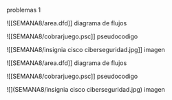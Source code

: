 problemas 1
[](LOGICA-DE-PROGRAMACION/SEMANA8/area.dfd)


![[SEMANA8/area.dfd]] diagrama de flujos

![[SEMANA8/cobrarjuego.psc]] pseudocodigo

![[SEMANA8/insignia cisco ciberseguridad.jpg]] imagen


![[SEMANA8/area.dfd]] diagrama de flujos

![[SEMANA8/cobrarjuego.psc]] pseudocodigo

![](SEMANA8/insignia cisco ciberseguridad.jpg) imagen

[](https://youtu.be/dEKEXoJEFE0?si=8J6PEHbZCHGY2AH0)

